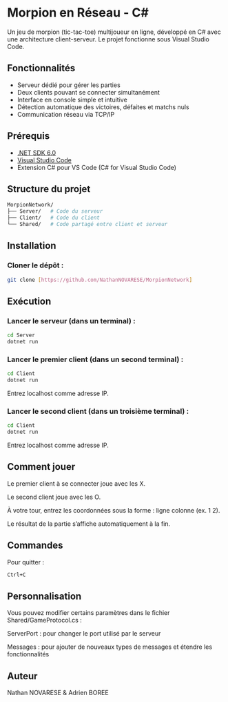 # Morpion en Réseau - C#

Un jeu de morpion (tic-tac-toe) multijoueur en ligne, développé en C# avec une architecture client-serveur. Le projet fonctionne sous Visual Studio Code.

## Fonctionnalités

- Serveur dédié pour gérer les parties  
- Deux clients pouvant se connecter simultanément  
- Interface en console simple et intuitive  
- Détection automatique des victoires, défaites et matchs nuls  
- Communication réseau via TCP/IP

## Prérequis

- [.NET SDK 6.0](https://dotnet.microsoft.com/download/dotnet/6.0)  
- [Visual Studio Code](https://code.visualstudio.com/)  
- Extension C# pour VS Code (C# for Visual Studio Code)

## Structure du projet

```bash
MorpionNetwork/
├── Server/   # Code du serveur
├── Client/   # Code du client
└── Shared/   # Code partagé entre client et serveur
```

## Installation
### Cloner le dépôt :

```bash
git clone [https://github.com/NathanNOVARESE/MorpionNetwork]
```

## Exécution
### Lancer le serveur (dans un terminal) :

```bash
cd Server
dotnet run
```
### Lancer le premier client (dans un second terminal) :

```bash
cd Client
dotnet run
```
Entrez localhost comme adresse IP.


### Lancer le second client (dans un troisième terminal) :

```bash
cd Client
dotnet run
```
Entrez localhost comme adresse IP.

## Comment jouer

Le premier client à se connecter joue avec les X.

Le second client joue avec les O.

À votre tour, entrez les coordonnées sous la forme : ligne colonne (ex. 1 2).

Le résultat de la partie s’affiche automatiquement à la fin.

## Commandes

Pour quitter :

```bash
Ctrl+C
```

## Personnalisation

Vous pouvez modifier certains paramètres dans le fichier Shared/GameProtocol.cs :

ServerPort : pour changer le port utilisé par le serveur

Messages : pour ajouter de nouveaux types de messages et étendre les fonctionnalités

## Auteur

Nathan NOVARESE & Adrien BOREE

